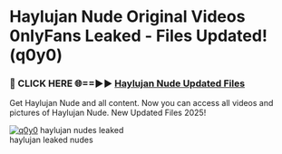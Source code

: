 # Haylujan Nude Original Videos 0nlyFans Leaked - Files Updated! (q0y0)

<h3>🔴 CLICK HERE 🌐==►► <a href="https://tinyurl.com/52m3yx9h" rel="nofollow">Haylujan Nude Updated Files</a></h3>

Get Haylujan Nude and all content. Now you can access all videos and pictures of Haylujan Nude. New Updated Files 2025!

[![q0y0](https://i.imgur.com/TnHtlc8.gif)](https://tinyurl.com/52m3yx9h)
haylujan nudes leaked<br>
haylujan leaked nudes